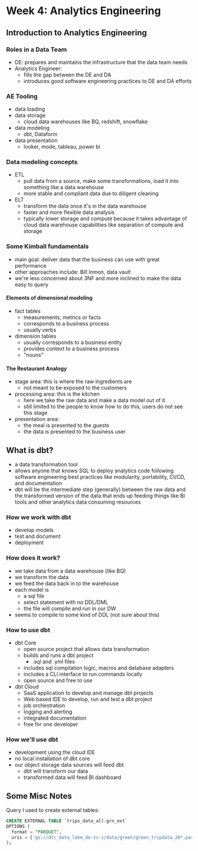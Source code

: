# Week 4: Analytics Engineering

## Introduction to Analytics Engineering

### Roles in a Data Team
- DE: prepares and maintains the infrastructure that the data team needs
- Analytics Engineer:
  - fills the gap between the DE and DA
  - introduces good software engineering practices to DE and DA efforts

### AE Tooling
- data loading
- data storage
  - cloud data warehouses like BQ, redshift, snowflake
- data modeling
  - dbt, Dataform
- data presentation
  - looker, mode, tableau, power bi

### Data modeling concepts
- ETL
  - pull data from a source, make some transformations, load it into something like a data warehouse
  - more stable and compliant data due to diligent cleaning
- ELT
  - transform the data once it's in the data warehouse
  - faster and more flexible data analysis 
  - typically lower storage and compute because it takes advantage of cloud data warehouse capabilities like separation of compute and storage

### Some Kimball fundamentals
- main goal: deliver data that the business can use with great performance
- other approaches include: Bill Inmon, data vault
- we're less concerned about 3NF and more inclined to make the data easy to query

#### Elements of dimensional modeling
- fact tables
  - measurements, metrics or facts
  - corresponds to a business process
  - usually verbs
- dimension tables
  - usually corresponds to a business entity
  - provides context to a business process
  - "nouns"

#### The Restaurant Analogy
- stage area: this is where the raw ingredients are
  - not meant to be exposed to the customers
- processing area: this is the kitchen
  - here we take the raw data and make a data model out of it
  - still limited to the people to know how to do this, users do not see this stage
- presentation area:
  - the meal is presented to the guests
  - the data is presented to the business user

## What is dbt?
- a data transformation tool
- allows anyone that knows SQL to deploy analytics code following software engineering best practices like modularity, portability, CI/CD, and documentation
- dbt will be the intermediate step (generally) between the raw data and the transformed version of the data that ends up feeding things like BI tools and other analytics data consuming resources

### How we work with dbt
- develop models
- test and document
- deployment

### How does it work?
- we take data from a data warehouse (like BQ)
- we transform the data
- we feed the data back in to the warehouse
- each model is
  - a sql file
  - select statement with no DDL/DML
  - the file will compile and run in our DW
- seems to compile to some kind of DDL (not sure about this)

### How to use dbt
- dbt Core
  - open source project that allows data transformation
  - builds and runs a dbt project
    - .sql and .yml files
  - includes sql compilation logic, macros and database adapters
  - includes a CLI interface to run commands locally
  - open source and free to use 
- dbt Cloud
  - SaaS application to develop and manage dbt projects 
  - Web based IDE to develop, run and test a dbt project
  - job orchestration
  - logging and alerting
  - integrated documentation
  - free for one developer

### How we'll use dbt
- development using the cloud IDE
- no local installation of dbt core
- our object storage data sources will feed dbt
  - dbt will transform our data
  - transformed data will feed BI dashboard

## Some Misc Notes
Query I used to create external tables:
```sql
CREATE EXTERNAL TABLE `trips_data_all.grn_ext`
OPTIONS (
  format = "PARQUET",
  uris = ['gs://dtc_data_lake_de-zc-i/data/green/green_tripdata_20*.parquet']
);
```
